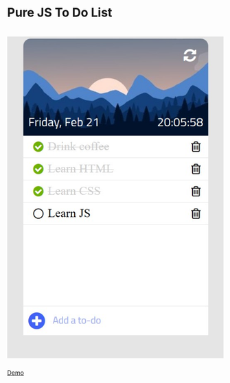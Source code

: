 Pure JS To Do List
==================================
![screen](/img/Screenshot.jpg?raw=true "Optional Title")
==================================
[Demo](https://alexkonichek.github.io/To-Do-List/)

